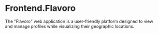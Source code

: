 # Frontend.Flavoro
The "Flavoro" web application is a user-friendly platform designed to view and manage profiles while visualizing their geographic locations. 
